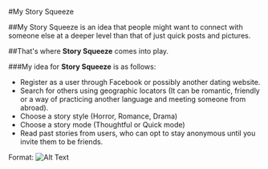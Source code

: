 #My Story Squeeze

##My Story Squeeze is an idea that people might want to connect with someone else at a deeper level than that of just quick posts and pictures.

##That's where __Story Squeeze__ comes into play.

###My idea for __Story Squeeze__ is as follows:

* Register as a user through Facebook or possibly another dating website.
* Search for others using geographic locators (It can be romantic, friendly or a way of practicing another language and meeting someone from abroad).
* Choose a story style (Horror, Romance, Drama)
* Choose a story mode  (Thoughtful or Quick mode)
* Read past stories from users, who can opt to stay anonymous until you invite them to be friends.

Format: ![Alt Text](https://images.pexels.com/photos/256546/pexels-photo-256546.jpeg?auto=compress&cs=tinysrgb&dpr=2&h=650&w=940)

